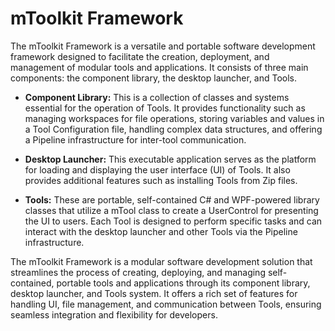 # mToolkit Framework

The mToolkit Framework is a versatile and portable software development framework designed to facilitate the creation, deployment, and management of modular tools and applications. It consists of three main components: the component library, the desktop launcher, and Tools.

- **Component Library:** This is a collection of classes and systems essential for the operation of Tools. It provides functionality such as managing workspaces for file operations, storing variables and values in a Tool Configuration file, handling complex data structures, and offering a Pipeline infrastructure for inter-tool communication.

- **Desktop Launcher:** This executable application serves as the platform for loading and displaying the user interface (UI) of Tools. It also provides additional features such as installing Tools from Zip files.

- **Tools:** These are portable, self-contained C# and WPF-powered library classes that utilize a mTool class to create a UserControl for presenting the UI to users. Each Tool is designed to perform specific tasks and can interact with the desktop launcher and other Tools via the Pipeline infrastructure.

The mToolkit Framework is a modular software development solution that streamlines the process of creating, deploying, and managing self-contained, portable tools and applications through its component library, desktop launcher, and Tools system. It offers a rich set of features for handling UI, file management, and communication between Tools, ensuring seamless integration and flexibility for developers.
